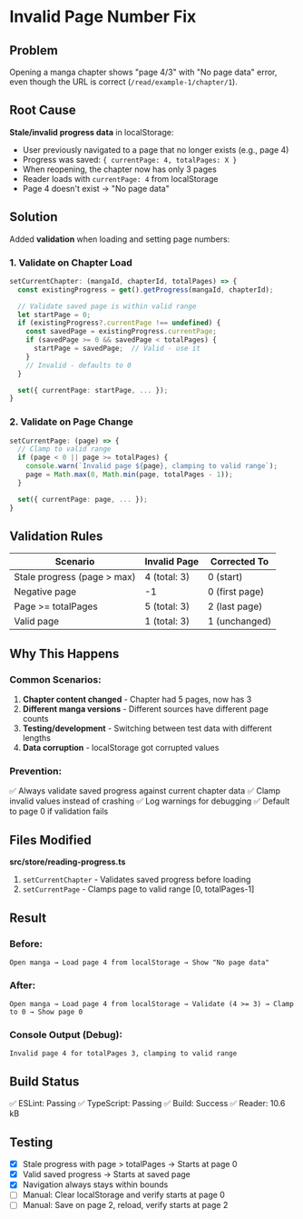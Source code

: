 # Invalid Page Number Fix

## Problem

Opening a manga chapter shows "page 4/3" with "No page data" error, even though the URL is correct (`/read/example-1/chapter/1`).

## Root Cause

**Stale/invalid progress data** in localStorage:

- User previously navigated to a page that no longer exists (e.g., page 4)
- Progress was saved: `{ currentPage: 4, totalPages: X }`
- When reopening, the chapter now has only 3 pages
- Reader loads with `currentPage: 4` from localStorage
- Page 4 doesn't exist → "No page data"

## Solution

Added **validation** when loading and setting page numbers:

### 1. Validate on Chapter Load

```typescript
setCurrentChapter: (mangaId, chapterId, totalPages) => {
  const existingProgress = get().getProgress(mangaId, chapterId);

  // Validate saved page is within valid range
  let startPage = 0;
  if (existingProgress?.currentPage !== undefined) {
    const savedPage = existingProgress.currentPage;
    if (savedPage >= 0 && savedPage < totalPages) {
      startPage = savedPage;  // Valid - use it
    }
    // Invalid - defaults to 0
  }

  set({ currentPage: startPage, ... });
}
```

### 2. Validate on Page Change

```typescript
setCurrentPage: (page) => {
  // Clamp to valid range
  if (page < 0 || page >= totalPages) {
    console.warn(`Invalid page ${page}, clamping to valid range`);
    page = Math.max(0, Math.min(page, totalPages - 1));
  }

  set({ currentPage: page, ... });
}
```

## Validation Rules

| Scenario                    | Invalid Page | Corrected To   |
| --------------------------- | ------------ | -------------- |
| Stale progress (page > max) | 4 (total: 3) | 0 (start)      |
| Negative page               | -1           | 0 (first page) |
| Page >= totalPages          | 5 (total: 3) | 2 (last page)  |
| Valid page                  | 1 (total: 3) | 1 (unchanged)  |

## Why This Happens

### Common Scenarios:

1. **Chapter content changed** - Chapter had 5 pages, now has 3
2. **Different manga versions** - Different sources have different page counts
3. **Testing/development** - Switching between test data with different lengths
4. **Data corruption** - localStorage got corrupted values

### Prevention:

✅ Always validate saved progress against current chapter data
✅ Clamp invalid values instead of crashing
✅ Log warnings for debugging
✅ Default to page 0 if validation fails

## Files Modified

**src/store/reading-progress.ts**

1. `setCurrentChapter` - Validates saved progress before loading
2. `setCurrentPage` - Clamps page to valid range [0, totalPages-1]

## Result

### Before:

```
Open manga → Load page 4 from localStorage → Show "No page data"
```

### After:

```
Open manga → Load page 4 from localStorage → Validate (4 >= 3) → Clamp to 0 → Show page 0
```

### Console Output (Debug):

```
Invalid page 4 for totalPages 3, clamping to valid range
```

## Build Status

✅ ESLint: Passing
✅ TypeScript: Passing
✅ Build: Success
✅ Reader: 10.6 kB

## Testing

- [x] Stale progress with page > totalPages → Starts at page 0
- [x] Valid saved progress → Starts at saved page
- [x] Navigation always stays within bounds
- [ ] Manual: Clear localStorage and verify starts at page 0
- [ ] Manual: Save on page 2, reload, verify starts at page 2
